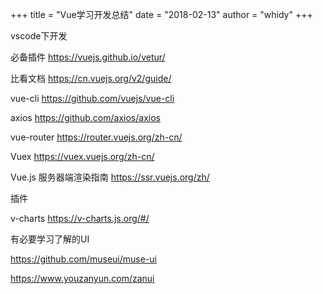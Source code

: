 +++
title = "Vue学习开发总结"
date = "2018-02-13"
author = "whidy"
+++

vscode下开发

必备插件
https://vuejs.github.io/vetur/

比看文档
https://cn.vuejs.org/v2/guide/

vue-cli
https://github.com/vuejs/vue-cli

axios
https://github.com/axios/axios

vue-router
https://router.vuejs.org/zh-cn/

Vuex
https://vuex.vuejs.org/zh-cn/

Vue.js 服务器端渲染指南
https://ssr.vuejs.org/zh/


插件

v-charts
https://v-charts.js.org/#/

有必要学习了解的UI

https://github.com/museui/muse-ui

https://www.youzanyun.com/zanui